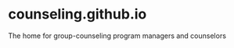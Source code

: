 counseling.github.io
====================

The home for group-counseling program managers and counselors
